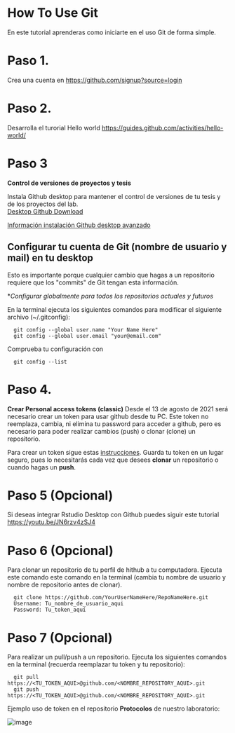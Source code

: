 # How To Use Git

En este tutorial aprenderas como iniciarte en el uso Git de forma simple.

# Paso 1.
Crea una cuenta en https://github.com/signup?source=login

# Paso 2.
Desarrolla el turorial Hello world
https://guides.github.com/activities/hello-world/

# Paso 3
**Control de versiones de proyectos y tesis**

Instala Github desktop para mantener el control de versiones de tu tesis y de los proyectos del lab.  
[Desktop Github Download](https://desktop.github.com/) 

[Información instalación Github desktop avanzado](https://docs.github.com/es/desktop/installing-and-configuring-github-desktop/installing-github-desktop)

## Configurar tu cuenta de Git (nombre de usuario y mail) en tu desktop

Esto es importante porque cualquier cambio que hagas a un repositorio requiere que los "commits" de Git tengan esta información.

**Configurar globalmente para todos los repositorios actuales y futuros*

En la terminal ejecuta los siguientes comandos para modificar el siguiente archivo (~/.gitconfig):

      git config --global user.name "Your Name Here"  
      git config --global user.email "your@email.com"

Comprueba tu configuración con 

      git config --list

# Paso 4.
**Crear Personal access tokens (classic)** 
Desde el 13 de agosto de 2021 será necesario crear un token para usar github desde tu PC. Este token no reemplaza, cambia, ni elimina tu password para acceder a github, pero es necesario para poder realizar cambios (push) o clonar (clone) un repositorio. 

Para crear un token sigue estas [instrucciones](https://docs.github.com/es/github/authenticating-to-github/keeping-your-account-and-data-secure/creating-a-personal-access-token). Guarda tu token en un lugar seguro, pues lo necesitarás cada vez que desees **clonar** un repositorio o cuando hagas un **push**.

# Paso 5 (Opcional)
Si deseas integrar Rstudio Desktop con Github puedes siguir este tutorial
https://youtu.be/JN6rzv4zSJ4

# Paso 6 (Opcional)

Para clonar un repositorio de tu perfil de hithub a tu computadora. Ejecuta este comando este comando en la terminal (cambia tu nombre de usuario y nombre de repositorio antes de clonar).

      git clone https://github.com/YourUserNameHere/RepoNameHere.git
      Username: Tu_nombre_de_usuario_aqui
      Password: Tu_token_aquí

# Paso 7 (Opcional)

Para realizar un pull/push a un repositorio. Ejecuta los siguientes comandos en la terminal (recuerda reemplazar tu token y tu repositorio):

      git pull https://<TU_TOKEN_AQUI>@github.com/<NOMBRE_REPOSITORY_AQUI>.git
      git push https://<TU_TOKEN_AQUI>@github.com/<NOMBRE_REPOSITORY_AQUI>.git
    
Ejemplo uso de token en el repositorio **Protocolos** de nuestro laboratorio:    
    
   ![image](https://user-images.githubusercontent.com/70146916/129455914-93994ff7-78f2-4961-8a3b-ed00840a889a.png)

